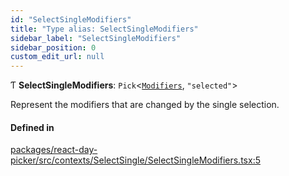 ```yaml
---
id: "SelectSingleModifiers"
title: "Type alias: SelectSingleModifiers"
sidebar_label: "SelectSingleModifiers"
sidebar_position: 0
custom_edit_url: null
---
```


Ƭ **SelectSingleModifiers**: `Pick`<[`Modifiers`](Modifiers), ``"selected"``\>

Represent the modifiers that are changed by the single selection.

#### Defined in

[packages/react-day-picker/src/contexts/SelectSingle/SelectSingleModifiers.tsx:5](https://github.com/gpbl/react-day-picker/blob/6bc3b9d0/packages/react-day-picker/src/contexts/SelectSingle/SelectSingleModifiers.tsx#L5)
